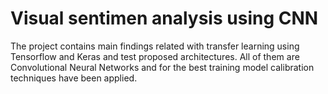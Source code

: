 # Visual sentimen analysis using CNN

The project contains main findings related with transfer learning using Tensorflow and Keras and test proposed architectures. All of them are Convolutional Neural Networks and for the best training model calibration techniques have been applied.


